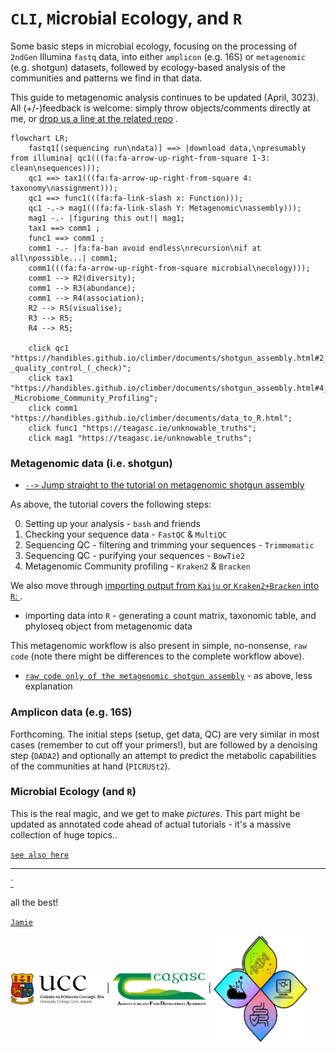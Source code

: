 # `CLI`, `M`icro`b`ial `E`cology, and `R`

Some basic steps in microbial ecology, focusing on the processing of `2ndGen` Illumina `fastq` data, into either `amplicon` (e.g. 16S) or `metagenomic` (e.g. shotgun) datasets, followed by ecology-based analysis of the communities and patterns we find in that data.

This guide to metagenomic analysis continues to be updated (April, 3023). All (+/-)feedback is welcome: simply throw objects/comments directly at me, or [drop us a line at the related repo](https://github.com/handibles/climber/issues) .

```mermaid
flowchart LR;
    fastq1[(sequencing run\ndata)] ==> |download data,\npresumably from illumina| qc1(((fa:fa-arrow-up-right-from-square 1-3: clean\nsequences)));
    qc1 ==> tax1(((fa:fa-arrow-up-right-from-square 4: taxonomy\nassignment)));
    qc1 ==> func1(((fa:fa-link-slash x: Function)));
    qc1 -.-> mag1(((fa:fa-link-slash Y: Metagenomic\nassembly)));
    mag1 -.- |figuring this out!| mag1;
    tax1 ==> comm1 ;
    func1 ==> comm1 ;
    comm1 -.- |fa:fa-ban avoid endless\nrecursion\nif at all\npossible...| comm1;
    comm1(((fa:fa-arrow-up-right-from-square microbial\necology)));
    comm1 --> R2(diversity);
    comm1 --> R3(abundance);
    comm1 --> R4(association);
    R2 --> R5(visualise);
    R3 --> R5;
    R4 --> R5;

    click qc1 "https://handibles.github.io/climber/documents/shotgun_assembly.html#2_-_quality_control_(_check)";
    click tax1 "https://handibles.github.io/climber/documents/shotgun_assembly.html#4_-_Microbiome_Community_Profiling";
    click comm1 "https://handibles.github.io/climber/documents/data_to_R.html";
    click func1 "https://teagasc.ie/unknowable_truths";
    click mag1 "https://teagasc.ie/unknowable_truths";
```


### Metagenomic data (i.e. shotgun)

  * <a href="https://handibles.github.io/climber/documents/shotgun_assembly.html">`-->` Jump straight to the tutorial on metagenomic shotgun assembly </a> 

As above, the tutorial covers the following steps:

  0. Setting up your analysis - `bash` and friends
  1. Checking your sequence data - `FastQC` & `MultiQC`
  2. Sequencing QC - filtering and trimming your sequences - `Trimmomatic`
  3. Sequencing QC - purifying your sequences - `BowTie2`
  4. Metagenomic Community profiling - `Kraken2` & `Bracken`


We also move through <a href="documents/data_to_R.html">importing output from `Kaiju` or `Kraken2+Bracken` into `R`: </a>.

  * importing data into `R` - generating a count matrix, taxonomic table, and phyloseq object from metagenomic data


This metagenomic workflow is also present in simple, no-nonsense, `raw code` (note there might be differences to the complete workflow above).

  * <a href="documents/shotgun_assembly_raw.html">`raw code only of the metagenomic shotgun assembly`</a> - as above, less explanation


### Amplicon data (e.g. 16S)

Forthcoming. The initial steps (setup, get data, QC) are very similar in most cases (remember to cut off your primers!), but are followed by a denoising step (`DADA2`) and optionally an attempt to predict the metabolic capabilities of the communities at hand (`PICRUSt2`).


### Microbial Ecology (and `R`)

This is the real magic, and we get to make _pictures_. This part might be updated as annotated code ahead of actual tutorials - it's a massive collection of huge topics..


<a href="documents/mb6302__preamble.html">`see also here`</a>

---

  <a href="documents/climber_todo.html">`</a>

all the best!  

<a href="https://www.fhi.ie/project/jamie-fitzgerald/"> `Jamie` </a>

<img src="vis/ucc.png" width="150" align="center" /> | <img src="vis/teag.png" width="150" align="center" /> | <img src="vis/v1group.png" width="150" align="center"/>

